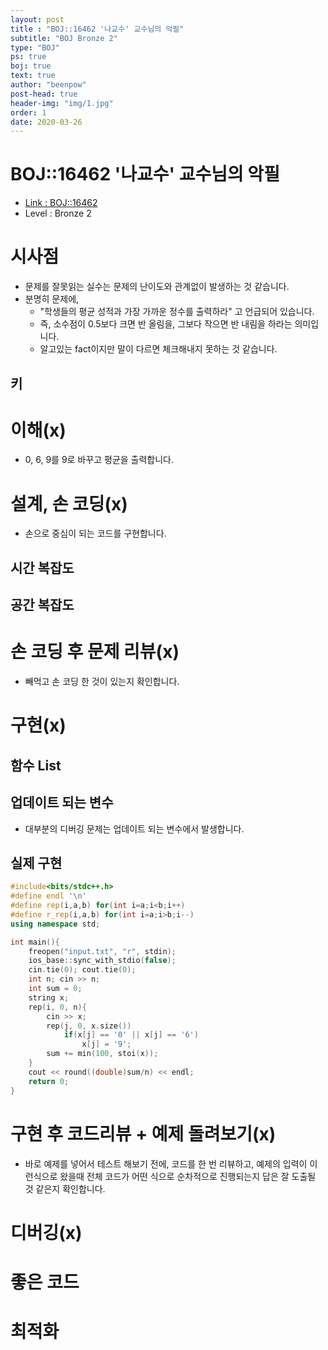 ```yaml
---
layout: post
title : "BOJ::16462 '나교수' 교수님의 악필"
subtitle: "BOJ Bronze 2"
type: "BOJ"
ps: true
boj: true
text: true
author: "beenpow"
post-head: true
header-img: "img/1.jpg"
order: 1
date: 2020-03-26
---
```


# BOJ::16462 '나교수' 교수님의 악필
- [Link : BOJ::16462](https://www.acmicpc.net/problem/16462)
- Level : Bronze 2

# 시사점
- 문제를 잘못읽는 실수는 문제의 난이도와 관계없이 발생하는 것 같습니다.
- 분명히 문제에,
  - "학생들의 평균 성적과 가장 가까운 정수를 출력하라" 고 언급되어 있습니다.
  - 즉, 소수점이 0.5보다 크면 반 올림을, 그보다 작으면 반 내림을 하라는 의미입니다.
  - 알고있는 fact이지만 말이 다르면 체크해내지 못하는 것 같습니다.

## 키

# 이해(x)
- 0, 6, 9를 9로 바꾸고 평균을 출력합니다.

# 설계, 손 코딩(x)
- 손으로 중심이 되는 코드를 구현합니다.

## 시간 복잡도

## 공간 복잡도

# 손 코딩 후 문제 리뷰(x)
- 빼먹고 손 코딩 한 것이 있는지 확인합니다.

# 구현(x)

## 함수 List 

## 업데이트 되는 변수
- 대부분의 디버깅 문제는 업데이트 되는 변수에서 발생합니다.

## 실제 구현 

```cpp
#include<bits/stdc++.h>
#define endl '\n'
#define rep(i,a,b) for(int i=a;i<b;i++)
#define r_rep(i,a,b) for(int i=a;i>b;i--)
using namespace std;

int main(){
    freopen("input.txt", "r", stdin);
    ios_base::sync_with_stdio(false);
    cin.tie(0); cout.tie(0);
    int n; cin >> n;
    int sum = 0;
    string x;
    rep(i, 0, n){
        cin >> x;
        rep(j, 0, x.size())
            if(x[j] == '0' || x[j] == '6')
                x[j] = '9';
        sum += min(100, stoi(x));
    }
    cout << round((double)sum/n) << endl;
    return 0;
}
```

# 구현 후 코드리뷰 + 예제 돌려보기(x)
- 바로 예제를 넣어서 테스트 해보기 전에, 코드를 한 번 리뷰하고, 예제의 입력이 이런식으로 왔을때
  전체 코드가 어떤 식으로 순차적으로 진행되는지 답은 잘 도출될 것 같은지 확인합니다.

# 디버깅(x)

# 좋은 코드

# 최적화

